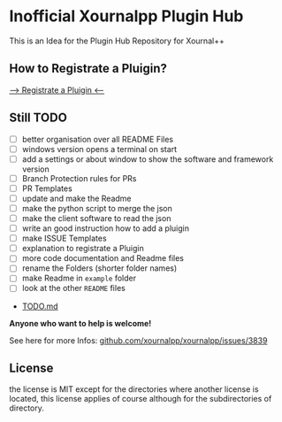 # Inofficial Xournalpp Plugin Hub

This is an Idea for the Plugin Hub Repository for Xournal++


## How to Registrate a Pluigin?

[--> Registrate a Pluigin <--](docs2/docs/Registration.md)


## Still TODO

- [ ] better organisation over all README Files
- [ ] windows version opens a terminal on start
- [ ] add a settings or about window to show the software and framework version
- [ ] Branch Protection rules for PRs
- [ ] PR Templates
- [ ] update and make the Readme
- [ ] make the python script to merge the json
- [ ] make the client software to read the json
- [ ] write an good instruction how to add a pluigin
- [ ] make ISSUE Templates
- [ ] explanation to registrate a Pluigin
- [ ] more code documentation and Readme files
- [ ] rename the Folders (shorter folder names)
- [ ] make Readme in `example` folder
- [ ] look at the other `README` files
- [TODO.md](docs2/docs/TODO.md)

**Anyone who want to help is welcome!**

See here for more Infos: [github.com/xournalpp/xournalpp/issues/3839](https://github.com/xournalpp/xournalpp/issues/3839)


## License

the license is MIT except for the directories where another license is located,
this license applies of course although for the subdirectories of directory.
